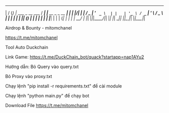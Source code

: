 __  __ _ _                     ____ _                      _ 
|  \/  (_) |_ ___  _ __ ___    / ___| |__   __ _ _ __   ___| |
| |\/| | | __/ _ \| '_ ` _ \  | |   | '_ \ / _` | '_ \ / _ \ |
| |  | | | || (_) | | | | | | | |___| | | | (_| | | | |  __/ |
|_|  |_|_|\__\___/|_| |_| |_|  \____|_| |_|\__,_|_| |_|\___|_|


Airdrop & Bounty - mitomchanel

https://t.me/mitomchanel

Tool Auto Duckchain

Link Game: https://t.me/DuckChain_bot/quack?startapp=nap1AYu2

Hướng dẫn:
Bỏ Query vào query.txt

Bỏ Proxy vào proxy.txt

Chạy lệnh "pip install -r requirements.txt" để cài module

Chạy lệnh "python main.py" để chạy bot

Download File https://t.me/mitomchanel
